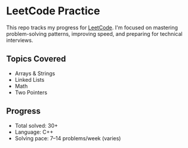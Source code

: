 # LeetCode Practice

This repo tracks my progress for [LeetCode](https://leetcode.com/). I'm focused on mastering problem-solving patterns, improving speed, and preparing for technical interviews.

## Topics Covered

- Arrays & Strings
- Linked Lists
- Math
- Two Pointers

## Progress

- Total solved: 30+
- Language: C++
- Solving pace: 7–14 problems/week (varies)